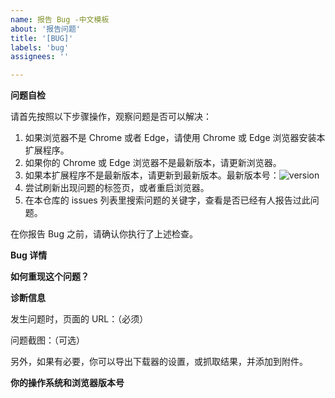 ```yaml
---
name: 报告 Bug -中文模板
about: '报告问题'
title: '[BUG]'
labels: 'bug'
assignees: ''

---
```


**问题自检**

请首先按照以下步骤操作，观察问题是否可以解决：

1. 如果浏览器不是 Chrome 或者 Edge，请使用 Chrome 或 Edge 浏览器安装本扩展程序。
2. 如果你的 Chrome 或 Edge 浏览器不是最新版本，请更新浏览器。
3. 如果本扩展程序不是最新版本，请更新到最新版本。最新版本号：![version](https://img.shields.io/github/v/release/xuejianxianzun/PixivBatchDownloader)
4. 尝试刷新出现问题的标签页，或者重启浏览器。
5. 在本仓库的 issues 列表里搜索问题的关键字，查看是否已经有人报告过此问题。

在你报告 Bug 之前，请确认你执行了上述检查。

**Bug 详情**

**如何重现这个问题？**

**诊断信息**

发生问题时，页面的 URL：（必须）

问题截图：（可选）

另外，如果有必要，你可以导出下载器的设置，或抓取结果，并添加到附件。

**你的操作系统和浏览器版本号**

